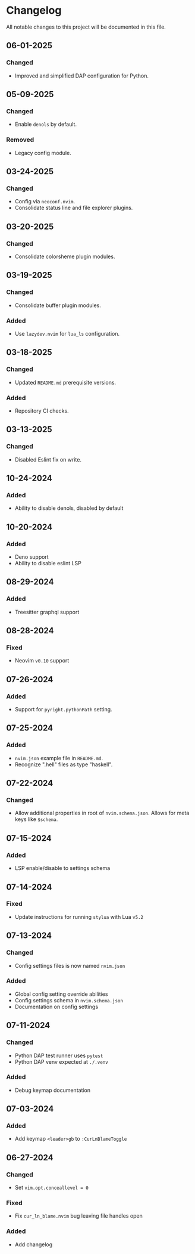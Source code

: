 # Changelog

All notable changes to this project will be documented in this file.

## 06-01-2025

### Changed
- Improved and simplified DAP configuration for Python.

## 05-09-2025

### Changed
- Enable `denols` by default.

### Removed
- Legacy config module.

## 03-24-2025

### Changed
- Config via `neoconf.nvim`.
- Consolidate status line and file explorer plugins.

## 03-20-2025

### Changed
- Consolidate colorsheme plugin modules.

## 03-19-2025

### Changed
- Consolidate buffer plugin modules.

### Added
- Use `lazydev.nvim` for `lua_ls` configuration.

## 03-18-2025

### Changed
- Updated `README.md` prerequisite versions.

### Added
- Repository CI checks.

## 03-13-2025

### Changed
- Disabled Eslint fix on write.

## 10-24-2024

### Added
- Ability to disable denols, disabled by default

## 10-20-2024

### Added
- Deno support
- Ability to disable eslint LSP

## 08-29-2024

### Added
- Treesitter graphql support

## 08-28-2024

### Fixed
- Neovim `v0.10` support

## 07-26-2024

### Added
- Support for `pyright.pythonPath` setting.

## 07-25-2024

### Added
- `nvim.json` example file in `README.md`.
- Recognize ".hell" files as type "haskell".

## 07-22-2024

### Changed
- Allow additional properties in root of `nvim.schema.json`.  Allows for meta keys like `$schema`.

## 07-15-2024

### Added
- LSP enable/disable to settings schema

## 07-14-2024

### Fixed
- Update instructions for running `stylua` with Lua `v5.2`

## 07-13-2024

### Changed
- Config settings files is now named `nvim.json`

### Added
- Global config setting override abilities
- Config settings schema in `nvim.schema.json`
- Documentation on config settings

## 07-11-2024

### Changed
- Python DAP test runner uses `pytest`
- Python DAP venv expected at `./.venv`

### Added
- Debug keymap documentation

## 07-03-2024

### Added
- Add keymap `<leader>gb` to `:CurLnBlameToggle`

## 06-27-2024

### Changed
- Set `vim.opt.conceallevel = 0`

### Fixed
- Fix `cur_ln_blame.nvim` bug leaving file handles open

### Added
- Add changelog
